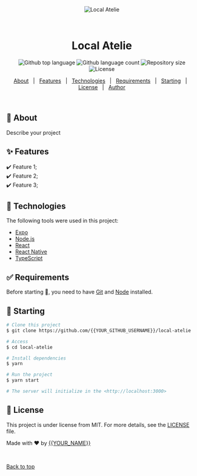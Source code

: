 <div align="center" id="top"> 
  <img src="./.github/app.gif" alt="Local Atelie" />

  &#xa0;

  <!-- <a href="https://localatelie.netlify.app">Demo</a> -->
</div>

<h1 align="center">Local Atelie</h1>

<p align="center">
  <img alt="Github top language" src="https://img.shields.io/github/languages/top/{{YOUR_GITHUB_USERNAME}}/local-atelie?color=56BEB8">

  <img alt="Github language count" src="https://img.shields.io/github/languages/count/{{YOUR_GITHUB_USERNAME}}/local-atelie?color=56BEB8">

  <img alt="Repository size" src="https://img.shields.io/github/repo-size/{{YOUR_GITHUB_USERNAME}}/local-atelie?color=56BEB8">

  <img alt="License" src="https://img.shields.io/github/license/{{YOUR_GITHUB_USERNAME}}/local-atelie?color=56BEB8">

  <!-- <img alt="Github issues" src="https://img.shields.io/github/issues/{{YOUR_GITHUB_USERNAME}}/local-atelie?color=56BEB8" /> -->

  <!-- <img alt="Github forks" src="https://img.shields.io/github/forks/{{YOUR_GITHUB_USERNAME}}/local-atelie?color=56BEB8" /> -->

  <!-- <img alt="Github stars" src="https://img.shields.io/github/stars/{{YOUR_GITHUB_USERNAME}}/local-atelie?color=56BEB8" /> -->
</p>

<!-- Status -->

<!-- <h4 align="center"> 
	🚧  Local Atelie 🚀 Under construction...  🚧
</h4> 

<hr> -->

<p align="center">
  <a href="#dart-about">About</a> &#xa0; | &#xa0; 
  <a href="#sparkles-features">Features</a> &#xa0; | &#xa0;
  <a href="#rocket-technologies">Technologies</a> &#xa0; | &#xa0;
  <a href="#white_check_mark-requirements">Requirements</a> &#xa0; | &#xa0;
  <a href="#checkered_flag-starting">Starting</a> &#xa0; | &#xa0;
  <a href="#memo-license">License</a> &#xa0; | &#xa0;
  <a href="https://github.com/{{YOUR_GITHUB_USERNAME}}" target="_blank">Author</a>
</p>

<br>

## :dart: About ##

Describe your project

## :sparkles: Features ##

:heavy_check_mark: Feature 1;\
:heavy_check_mark: Feature 2;\
:heavy_check_mark: Feature 3;

## :rocket: Technologies ##

The following tools were used in this project:

- [Expo](https://expo.io/)
- [Node.js](https://nodejs.org/en/)
- [React](https://pt-br.reactjs.org/)
- [React Native](https://reactnative.dev/)
- [TypeScript](https://www.typescriptlang.org/)

## :white_check_mark: Requirements ##

Before starting :checkered_flag:, you need to have [Git](https://git-scm.com) and [Node](https://nodejs.org/en/) installed.

## :checkered_flag: Starting ##

```bash
# Clone this project
$ git clone https://github.com/{{YOUR_GITHUB_USERNAME}}/local-atelie

# Access
$ cd local-atelie

# Install dependencies
$ yarn

# Run the project
$ yarn start

# The server will initialize in the <http://localhost:3000>
```

## :memo: License ##

This project is under license from MIT. For more details, see the [LICENSE](LICENSE.md) file.


Made with :heart: by <a href="https://github.com/{{YOUR_GITHUB_USERNAME}}" target="_blank">{{YOUR_NAME}}</a>

&#xa0;

<a href="#top">Back to top</a>
